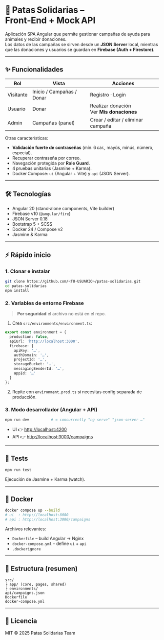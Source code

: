 
# 🐾 Patas Solidarias – Front‑End + Mock API

Aplicación SPA Angular que permite gestionar campañas de ayuda para animales y recibir donaciones.  
Los datos de las campañas se sirven desde un **JSON Server** local, mientras que las donaciones y usuarios se guardan en **Firebase (Auth + Firestore)**.

---

## ✨ Funcionalidades

| Rol | Vista | Acciones |
|-----|-------|----------|
| Visitante | Inicio / Campañas / Donar | Registro · Login |
| Usuario | Donar | Realizar donación<br>Ver **Mis donaciones** |
| Admin  | Campañas (panel) | Crear / editar / eliminar campaña |

Otras características:

* **Validación fuerte de contraseñas** (mín. 6 car., mayús, minús, número, especial).  
* Recuperar contraseña por correo.  
* Navegación protegida por **Role Guard**.  
* 4 pruebas unitarias (Jasmine + Karma).  
* Docker Compose: `ui` (Angular + Vite) y `api` (JSON Server).

---

## 🛠 Tecnologías

* Angular 20 (stand‑alone components, Vite builder)  
* Firebase v10 (`@angular/fire`)  
* JSON Server 0.18  
* Bootstrap 5 + SCSS  
* Docker 24 / Compose v2  
* Jasmine & Karma

---

## ⚡ Rápido inicio

### 1. Clonar e instalar

```bash
git clone https://github.com/<TU‑USUARIO>/patas-solidarias.git
cd patas-solidarias
npm install
```

### 2. Variables de entorno Firebase

> **Por seguridad** el archivo no está en el repo.

1. Crea `src/environments/environment.ts`:

```ts
export const environment = {
  production: false,
  apiUrl: 'http://localhost:3000',
  firebase: {
    apiKey: '…',
    authDomain: '…',
    projectId: '…',
    storageBucket: '…',
    messagingSenderId: '…',
    appId: '…'
  }
};
```

2. Repite con `environment.prod.ts` si necesitas config separada de producción.

### 3. Modo desarrollador (Angular + API)

```bash
npm run dev          # = concurrently "ng serve" "json-server …"
```

* UI 👉 <http://localhost:4200>  
* API 👉 <http://localhost:3000/campaigns>

---

## 🧪 Tests

```bash
npm run test
```

Ejecución de Jasmine + Karma (watch).

---

## 🐳 Docker

```bash
docker compose up --build
# ui  : http://localhost:8080
# api : http://localhost:3000/campaigns
```

Archivos relevantes:

* `Dockerfile` – build Angular → Nginx  
* `docker-compose.yml` – define `ui` + `api`  
* `.dockerignore`

---

## 📂 Estructura (resumen)

```
src/
├ app/ (core, pages, shared)
├ environments/
api/campaigns.json
Dockerfile
docker-compose.yml
```

---

## 📜 Licencia

MIT © 2025 Patas Solidarias Team
